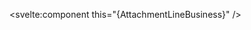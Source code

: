 <script>
  import { AttachmentLineBusiness } from 'svelte-remix';
</script>

<svelte:component this="{AttachmentLineBusiness}" />